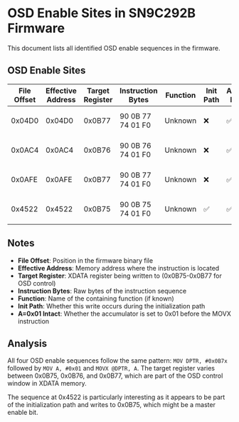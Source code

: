 # OSD Enable Sites in SN9C292B Firmware

This document lists all identified OSD enable sequences in the firmware.

## OSD Enable Sites

| File Offset | Effective Address | Target Register | Instruction Bytes | Function | Init Path | A=0x01 Intact | Description |
|-------------|-------------------|-----------------|-------------------|-----------|-----------|----------------|-------------|
| 0x04D0 | 0x04D0 | 0x0B77 | 90 0B 77 74 01 F0 | Unknown | ❌ | ✅ | OSD enable sequence 1 (0x0B77) |
| 0x0AC4 | 0x0AC4 | 0x0B76 | 90 0B 76 74 01 F0 | Unknown | ❌ | ✅ | OSD enable sequence 2 (0x0B76) |
| 0x0AFE | 0x0AFE | 0x0B77 | 90 0B 77 74 01 F0 | Unknown | ❌ | ✅ | OSD enable sequence 3 (0x0B77) |
| 0x4522 | 0x4522 | 0x0B75 | 90 0B 75 74 01 F0 | Unknown | ✅ | ✅ | OSD enable sequence 4 (0x0B75) |

## Notes
- **File Offset**: Position in the firmware binary file
- **Effective Address**: Memory address where the instruction is located
- **Target Register**: XDATA register being written to (0x0B75-0x0B77 for OSD control)
- **Instruction Bytes**: Raw bytes of the instruction sequence
- **Function**: Name of the containing function (if known)
- **Init Path**: Whether this write occurs during the initialization path
- **A=0x01 Intact**: Whether the accumulator is set to 0x01 before the MOVX instruction

## Analysis
All four OSD enable sequences follow the same pattern: `MOV DPTR, #0x0B7x` followed by `MOV A, #0x01` and `MOVX @DPTR, A`. The target register varies between 0x0B75, 0x0B76, and 0x0B77, which are part of the OSD control window in XDATA memory.

The sequence at 0x4522 is particularly interesting as it appears to be part of the initialization path and writes to 0x0B75, which might be a master enable bit.
